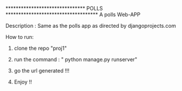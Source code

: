 ******************************* POLLS ************************************
A polls Web-APP

Description : Same as the polls app as directed by djangoprojects.com 

How to run:
1. clone the repo "proj1"

2. run the command : " python manage.py runserver"

3. go the url generated !!!

4. Enjoy !!
